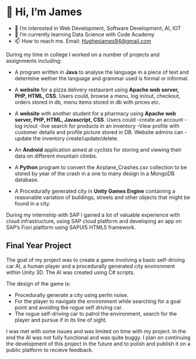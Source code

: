 # 👋 Hi, I’m James
- 👀 I’m interested in Web Development, Software Development, AI, IOT
- 🌱 I’m currently learning Data Science with Code Academy
- 📫 How to reach me. Email: Hughesjames94@gmail.com

During my time in college I worked on a number of projects and assignments including: 

- A program written in **Java** to analyse the language in a piece of text and determine wether the language and grammar used is formal or informal. 

- A **website** for a pizza delivery restaurant using **Apache web server, PHP, HTML, CSS**. Users could, browse a menu, log in/out, checkout, orders stored in db, menu items stored in db with prices etc. 

- A **website** with another student for a pharmacy using **Apache web server, PHP, HTML, Javascript, CSS**. Users could -create an account -log in/out -live search for products in an inventory -View profile with customer details and profile picture stored in DB. Website admins can -update the inventory create/update/delete.

- An **Android** application aimed at cyclists for storing and viewing their data on different mountain climbs.

- A **Python** program to convert the Airplane_Crashes.csv collection to be stored by year of the crash in a one to many design in a MongoDB database.

- A Procedurally generated city in **Unity Games Engine** containing a reasonable variation of buildings, streets and other objects that might be found in a city.

During my internship with SAP I gained a lot of valuable experience with cloud infrastructure, using SAP cloud platform and developing an app on SAP’s Fiori platform using SAPUI5 HTML5 framework. 

## Final Year Project
The goal of my project was to create a game involving a basic self-driving car AI, a human player and a procedurally generated city environment within Unity 3D. The AI was created using C# scripts. 
 
The design of the game is:
- Procedurally generate a city using perlin noise.
- For the player to navigate the environment while searching for a goal point and avoiding the rogue self driving car.
- The rogue self-driving car to patrol the environment, search for the player and pursue if in its line of sight.

I was met with some issues and was limited on time with my project. In the end the AI was not fully functional and was quite buggy. I plan on continuing the development of this project in the future and to polish and publish it on a public platform to recieve feedback.

